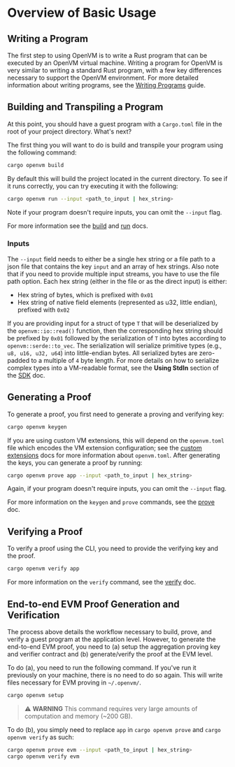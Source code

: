 # Overview of Basic Usage

## Writing a Program

The first step to using OpenVM is to write a Rust program that can be executed by an OpenVM virtual machine. Writing a program for OpenVM is very similar to writing a standard Rust program, with a few key differences necessary to support the OpenVM environment. For more detailed information about writing programs, see the [Writing Programs](./write-program.md) guide.

## Building and Transpiling a Program

At this point, you should have a guest program with a `Cargo.toml` file in the root of your project directory. What's next?

The first thing you will want to do is build and transpile your program using the following command:

```bash
cargo openvm build
```

By default this will build the project located in the current directory. To see if it runs correctly, you can try executing it with the following:

```bash
cargo openvm run --input <path_to_input | hex_string>
```

Note if your program doesn't require inputs, you can omit the `--input` flag.

For more information see the [build](./build.md) and [run](./run.md) docs.

### Inputs

The `--input` field needs to either be a single hex string or a file path to a json file that contains the key `input` and an array of hex strings. Also note that if you need to provide multiple input streams, you have to use the file path option.
Each hex string (either in the file or as the direct input) is either:

- Hex string of bytes, which is prefixed with `0x01`
- Hex string of native field elements (represented as u32, little endian), prefixed with `0x02`

If you are providing input for a struct of type `T` that will be deserialized by the `openvm::io::read()` function, then the corresponding hex string should be prefixed by `0x01` followed by the serialization of `T` into bytes according to `openvm::serde::to_vec`. The serialization will serialize primitive types (e.g., `u8, u16, u32, u64`) into little-endian bytes. All serialized bytes are zero-padded to a multiple of `4` byte length. For more details on how to serialize complex types into a VM-readable format, see the **Using StdIn** section of the [SDK](../advanced-usage/sdk.md#using-stdin) doc.

## Generating a Proof

To generate a proof, you first need to generate a proving and verifying key:

```bash
cargo openvm keygen
```

If you are using custom VM extensions, this will depend on the `openvm.toml` file which encodes the VM extension configuration; see the [custom extensions](../custom-extensions/overview.md) docs for more information about `openvm.toml`. After generating the keys, you can generate a proof by running:

```bash
cargo openvm prove app --input <path_to_input | hex_string>
```

Again, if your program doesn't require inputs, you can omit the `--input` flag.

For more information on the `keygen` and `prove` commands, see the [prove](./prove.md) doc.

## Verifying a Proof

To verify a proof using the CLI, you need to provide the verifying key and the proof.

```bash
cargo openvm verify app
```

For more information on the `verify` command, see the [verify](./verify.md) doc.

## End-to-end EVM Proof Generation and Verification

The process above details the workflow necessary to build, prove, and verify a guest program at the application level. However, to generate the end-to-end EVM proof, you need to (a) setup the aggregation proving key and verifier contract and (b) generate/verify the proof at the EVM level.

To do (a), you need to run the following command. If you've run it previously on your machine, there is no need to do so again. This will write files necessary for EVM proving in `~/.openvm/`.

```bash
cargo openvm setup
```

> ⚠️ **WARNING**
> This command requires very large amounts of computation and memory (~200 GB).

To do (b), you simply need to replace `app` in `cargo openvm prove` and `cargo openvm verify` as such:

```bash
cargo openvm prove evm --input <path_to_input | hex_string>
cargo openvm verify evm
```
